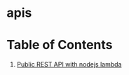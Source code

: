 # apis

# Table of Contents
1. [Public REST API with nodejs lambda](./public-rest-api-with-nodejs-lambda/README.md)
